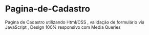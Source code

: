 # Pagina-de-Cadastro
Pagina de Cadastro utilizando Html/CSS , validação de formulário via JavaScript , Design 100% responsivo com Media Queries
